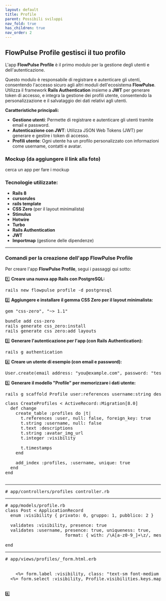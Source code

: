 ```yaml
---
layout: default
title: Profile
parent: Possibili sviluppi
nav_fold: true
has_children: true
nav_order: 2
---
```


## FlowPulse Profile gestisci il tuo profilo

L'app **FlowPulse Profile** è il primo modulo per la gestione degli utenti e dell'autenticazione. 

Questo modulo è responsabile di registrare e autenticare gli utenti, consentendo l'accesso sicuro agli altri moduli dell'ecosistema **FlowPulse**. Utilizza il framework **Rails Authentication** insieme a **JWT** per generare token di accesso, e integra la gestione dei profili utente, consentendo la personalizzazione e il salvataggio dei dati relativi agli utenti.

**Caratteristiche principali:**

- **Gestione utenti**: Permette di registrare e autenticare gli utenti tramite email e password.
- **Autenticazione con JWT**: Utilizza JSON Web Tokens (JWT) per generare e gestire i token di accesso.
- **Profili utente**: Ogni utente ha un profilo personalizzato con informazioni come username, contatti e avatar.

### Mockup (da aggiungere il link alla foto)
cerca un app per fare i mockup

### Tecnologie utilizzate:
- **Rails 8**
- **cursorules**
- **rails template**
- **CSS Zero** (per il layout minimalista)
- **Stimulus**
- **Hotwire** 
- **Turbo**
- **Rails Authentication**
- **JWT**
- **Importmap** (gestione delle dipendenze)

---





### Comandi per la creazione dell'app FlowPulse Profile

Per creare l'app **FlowPulse Profile**, segui i passaggi qui sotto:

1️⃣ **Creare una nuova app Rails con PostgreSQL:**

<pre>
rails new flowpulse_profile -d postgresql
</pre>

2️⃣ **Aggiungere e installare il gemma CSS Zero per il layout minimalista:**

<pre>
gem "css-zero", "~> 1.1"

bundle add css-zero
rails generate css_zero:install
rails generate css_zero:add layouts
</pre>

3️⃣ **Generare l'autenticazione per l'app (con Rails Authentication):**

<pre>
rails g authentication
</pre>

4️⃣ **Creare un utente di esempio (con email e password):**

<pre>
User.create(email_address: "you@example.com", password: "test-password-123")
</pre>

5️⃣ **Generare il modello "Profile" per memorizzare i dati utente:**

<pre>
rails g scaffold Profile user:references username:string descriptions:text avatar_img_url:string visibility:integer
</pre>

<pre>
class CreateProfiles < ActiveRecord::Migration[8.0]
  def change
    create_table :profiles do |t|
      t.references :user, null: false, foreign_key: true
      t.string :username, null: false
      t.text :descriptions
      t.string :avatar_img_url
      t.integer :visibility

      t.timestamps
    end

    add_index :profiles, :username, unique: true
  end
end

</pre>
---
<pre>
# app/controllers/profiles_controller.rb
</pre>
---
<pre>
# app/models/profile.rb
class Post < ApplicationRecord
  enum :visibility { privato: 0, gruppo: 1, pubblico: 2 }

  validates :visibility, presence: true
  validates :username, presence: true, uniqueness: true, 
                       format: { with: /\A[a-z0-9_]+\z/, message: "può contenere solo lettere minuscole, numeri e underscore" }

end
</pre>
---
<pre>
# app/views/profiles/_form.html.erb

<div class="flex flex-col items-start gap-half mbe-4">
    <%= form.label :visibility, class: "text-sm font-medium leading-none" %>
  <%= form.select :visibility, Profile.visibilities.keys.map { |v| [v.humanize, v] }, {},  class: "input" %>
</div>
</pre>
6️⃣ 
